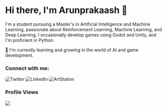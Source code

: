 # Hi there, I'm Arunprakaash 👋

I'm a student pursuing a Master's in Artificial Intelligence and Machine Learning, passionate about Reinforcement Learning, Machine Learning, and Deep Learning. I occasionally develop games using Godot and Unity, and I'm proficient in Python.

🌱 I'm currently learning and growing in the world of AI and game development.

### Connect with me:

<a href="https://twitter.com/A_r_u_n_G" target="_blank"><img align="left" alt="Twitter" src="https://img.shields.io/badge/Twitter-1DA1F2?style=for-the-badge&logo=twitter&logoColor=white" style="border-radius: 5px;" /></a>
<a href="https://www.linkedin.com/in/arunprakaash" target="_blank"><img align="left" alt="LinkedIn" src="https://img.shields.io/badge/LinkedIn-0077B5?style=for-the-badge&logo=linkedin&logoColor=white" style="border-radius: 5px;" /></a>
<a href="https://arunprakaash.artstation.com" target="_blank"><img align="left" alt="ArtStation" src="https://img.shields.io/badge/ArtStation-13AFF0?style=for-the-badge&logo=artstation&logoColor=white" style="border-radius: 5px;" /></a>

<br />

### Profile Views

![](https://komarev.com/ghpvc/?username=Arunprakaash)
